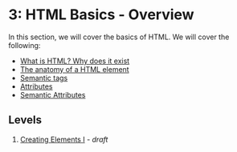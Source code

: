 # 3: HTML Basics - Overview

In this section, we will cover the basics of HTML. We will cover the
following:
* [What is HTML? Why does it exist](01-what-is-html.md)
* [The anatomy of a HTML element](02-html-anatomy.md)
* [Semantic tags](03-semantic-tags.md)
* [Attributes](04-attributes.md)
* [Semantic Attributes](05-semantic-attributes.md)

## Levels
1. [Creating Elements I](02-html-anatomy.md#level---creating-elements-i) - *draft*
